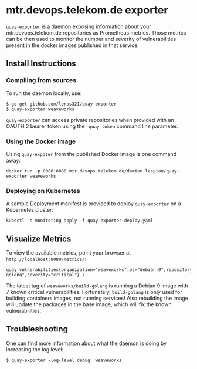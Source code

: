 # mtr.devops.telekom.de exporter

`quay-exporter` is a daemon exposing information about your mtr.devops.telekom.de
repositories as Prometheus metrics. Those metrics can be then used to monitor
the number and severity of vulnerabilities present in the docker images
published in that service.

## Install Instructions

### Compiling from sources

To run the daemon locally, use:

```shell
$ go get github.com/leros321/quay-exporter
$ quay-exporter weaveworks
```

`quay-exporter` can access private repositories when provided with an OAUTH 2
bearer token using the `-quay-token` command line parameter.

### Using the Docker image

Using `quay-expoter` from the published Docker image is one command away:

```shell
docker run -p 8080:8080 mtr.devops.telekom.de/damien.lespiau/quay-exporter weaveworks
```

### Deploying on Kubernetes

A sample Deployment manifest is provided to deploy `quay-exporter` on a
Kubernetes cluster:

```shell
kubectl -n monitoring apply -f quay-exporter-deploy.yaml
```

## Visualize Metrics

To view the available metrics, point your browser at `http://localhost:8080/metrics/`:

```
quay_vulnerabilities{organization="weaveworks",os="debian:9",repository="build-golang",severity="critical"} 7
```

The latest tag of `weaveworks/build-golang` is running a Debian 9 image with
7 known critical vulnerabilities. Fortunately, `build-golang` is only used for
building containers images, not running services! Also rebuilding the image
will update the packages in the base image, which will fix the known
vulnerabilities.

## Troubleshooting

One can find more information about what the daemon is doing by increasing the log level:

```shell
$ quay-exporter -log-level debug  weaveworks
```
